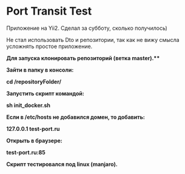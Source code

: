 <h1>Port Transit Test</h1>
<p>Приложение на Yii2. Сделал за субботу, сколько получилось)</p>

<p>Не стал использовать Dto и репозитории, так как не вижу смысла усложнять простое приложение.</p>

<p><b>Для запуска клонировать репозиторий (ветка master).**</p>

<p><b>Зайти в папку в консоли:</b></p>
<p>cd /repositoryFolder/</p>

<p><b>Запустить скрипт командой:</b></p>
<p>sh init_docker.sh</p>

<p>Если в /etc/hosts не добавился домен, то добавить:</p>
<p>127.0.0.1  test-port.ru</p>

<p><b>Открыть в браузере:</b></p>
<p>test-port.ru:85</p>

<p>Скрипт тестировался под linux (manjaro).</p>
